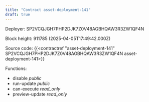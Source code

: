 ```yaml
---
title: "Contract asset-deployment-141"
draft: true
---
```

Deployer: SP2VCQJGH7PHP2DJK7Z0V48AGBHQAW3R3ZW1QF4N


 



Block height: 911785 (2025-04-05T17:49:42.000Z)

Source code: {{<contractref "asset-deployment-141" SP2VCQJGH7PHP2DJK7Z0V48AGBHQAW3R3ZW1QF4N asset-deployment-141>}}

Functions:

* disable _public_
* run-update _public_
* can-execute _read_only_
* preview-update _read_only_
